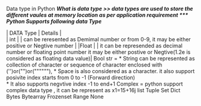 Data type in Python 
***What is data type >> data types are used to store the different vaules at memory location  as per application requirement 
*** Python Supports following data Type***

| DATA Type | Details |  
 | int |    | can be reresented as  Demimal number or from 0-9, it may be either positive or Negtive number |
 |Float |   | it can be represended as decimal number or floating point number it may be either postive or Negtive(1.2e is considered as floating data value)|
 Bool
 str = * String  can be represented as collection of character or sequence of character enclosed with ('')or("")or(""""""),
        * Space is also considered as a character. it also support posivite index starts from 0 to -1 (Forward direction)  
        * It also supports negvtive index -1 to end+1
 Complex = python support complex data type , it can be represent as x1=15+16j
 list
 Tuple
 Set
 Dict
 Bytes
 Bytearray
 Frozenset
 Range
 None 